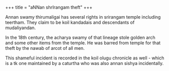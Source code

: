 +++
title = "aNNan shrIrangam theft"
+++

Annan swamy thirumaligai has several rights in srirangam temple including teertham. They claim to be koil kandadais and descendants of mudaliyandan. 

In the 18th century, the acharya swamy of that lineage stole golden arch and some other items from the temple. He was barred from temple for that theft by the nawab of arcot of all men. 

This shameful incident is recorded in the koil olugu chronicle as well - which is a tk one maintained by a caturtha who was also annan sishya incidentally.